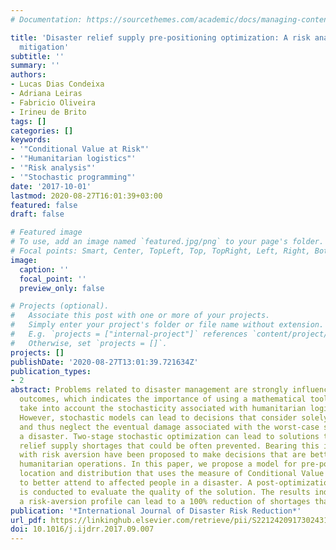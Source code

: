 ```yaml
---
# Documentation: https://sourcethemes.com/academic/docs/managing-content/

title: 'Disaster relief supply pre-positioning optimization: A risk analysis via shortage
  mitigation'
subtitle: ''
summary: ''
authors:
- Lucas Dias Condeixa
- Adriana Leiras
- Fabricio Oliveira
- Irineu de Brito
tags: []
categories: []
keywords: 
- '"Conditional Value at Risk"'
- '"Humanitarian logistics"'
- '"Risk analysis"'
- '"Stochastic programming"'
date: '2017-10-01'
lastmod: 2020-08-27T16:01:39+03:00
featured: false
draft: false

# Featured image
# To use, add an image named `featured.jpg/png` to your page's folder.
# Focal points: Smart, Center, TopLeft, Top, TopRight, Left, Right, BottomLeft, Bottom, BottomRight.
image:
  caption: ''
  focal_point: ''
  preview_only: false

# Projects (optional).
#   Associate this post with one or more of your projects.
#   Simply enter your project's folder or file name without extension.
#   E.g. `projects = ["internal-project"]` references `content/project/deep-learning/index.md`.
#   Otherwise, set `projects = []`.
projects: []
publishDate: '2020-08-27T13:01:39.721634Z'
publication_types:
- 2
abstract: Problems related to disaster management are strongly influenced by random
  outcomes, which indicates the importance of using a mathematical tool that can coherently
  take into account the stochasticity associated with humanitarian logistics problems.
  However, stochastic models can lead to decisions that consider solely expected values
  and thus neglect the eventual damage associated with the worst-case scenarios of
  a disaster. Two-stage stochastic optimization can lead to solutions that present
  relief supply shortages that could be often prevented. Bearing this in mind, models
  with risk aversion have been proposed to make decisions that are better suited to
  humanitarian operations. In this paper, we propose a model for pre-positioning,
  location and distribution that uses the measure of Conditional Value at Risk (CVaR)
  to better attend to affected people in a disaster. A post-optimization analysis
  is conducted to evaluate the quality of the solution. The results indicate that
  a risk-aversion profile can lead to a 100% reduction of shortages that can be avoided.
publication: '*International Journal of Disaster Risk Reduction*'
url_pdf: https://linkinghub.elsevier.com/retrieve/pii/S2212420917302431
doi: 10.1016/j.ijdrr.2017.09.007
---
```


